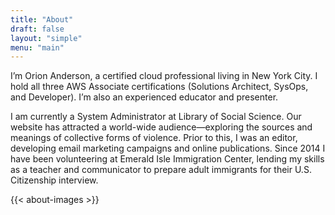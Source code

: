 ```yaml
---
title: "About"
draft: false
layout: "simple"
menu: "main"
---
```


I’m Orion Anderson, a certified cloud professional living in New York City. I hold all three AWS Associate certifications (Solutions Architect, SysOps, and Developer). I’m also an experienced educator and presenter.

I am currently a System Administrator at Library of Social Science. Our website has attracted a world-wide audience—exploring the sources and meanings of collective forms of violence. Prior to this, I was an editor, developing email marketing campaigns and online publications. Since 2014 I have been volunteering at Emerald Isle Immigration Center, lending my skills as a teacher and communicator to prepare adult immigrants for their U.S. Citizenship interview.

{{< about-images >}}
